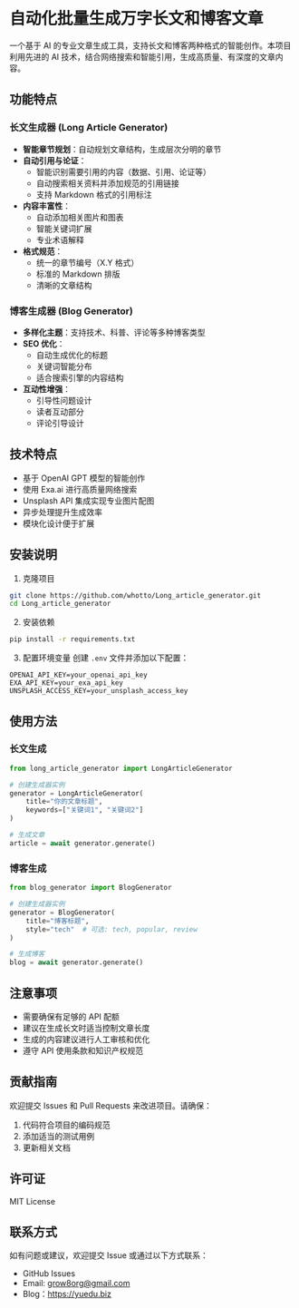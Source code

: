# 自动化批量生成万字长文和博客文章

一个基于 AI 的专业文章生成工具，支持长文和博客两种格式的智能创作。本项目利用先进的 AI 技术，结合网络搜索和智能引用，生成高质量、有深度的文章内容。

## 功能特点

### 长文生成器 (Long Article Generator)

- **智能章节规划**：自动规划文章结构，生成层次分明的章节
- **自动引用与论证**：
  - 智能识别需要引用的内容（数据、引用、论证等）
  - 自动搜索相关资料并添加规范的引用链接
  - 支持 Markdown 格式的引用标注
- **内容丰富性**：
  - 自动添加相关图片和图表
  - 智能关键词扩展
  - 专业术语解释
- **格式规范**：
  - 统一的章节编号（X.Y 格式）
  - 标准的 Markdown 排版
  - 清晰的文章结构

### 博客生成器 (Blog Generator)

- **多样化主题**：支持技术、科普、评论等多种博客类型
- **SEO 优化**：
  - 自动生成优化的标题
  - 关键词智能分布
  - 适合搜索引擎的内容结构
- **互动性增强**：
  - 引导性问题设计
  - 读者互动部分
  - 评论引导设计

## 技术特点

- 基于 OpenAI GPT 模型的智能创作
- 使用 Exa.ai 进行高质量网络搜索
- Unsplash API 集成实现专业图片配图
- 异步处理提升生成效率
- 模块化设计便于扩展

## 安装说明

1. 克隆项目
```bash
git clone https://github.com/whotto/Long_article_generator.git
cd Long_article_generator
```

2. 安装依赖
```bash
pip install -r requirements.txt
```

3. 配置环境变量
创建 `.env` 文件并添加以下配置：
```
OPENAI_API_KEY=your_openai_api_key
EXA_API_KEY=your_exa_api_key
UNSPLASH_ACCESS_KEY=your_unsplash_access_key
```

## 使用方法

### 长文生成

```python
from long_article_generator import LongArticleGenerator

# 创建生成器实例
generator = LongArticleGenerator(
    title="你的文章标题",
    keywords=["关键词1", "关键词2"]
)

# 生成文章
article = await generator.generate()
```

### 博客生成

```python
from blog_generator import BlogGenerator

# 创建生成器实例
generator = BlogGenerator(
    title="博客标题",
    style="tech"  # 可选: tech, popular, review
)

# 生成博客
blog = await generator.generate()
```

## 注意事项

- 需要确保有足够的 API 配额
- 建议在生成长文时适当控制文章长度
- 生成的内容建议进行人工审核和优化
- 遵守 API 使用条款和知识产权规范

## 贡献指南

欢迎提交 Issues 和 Pull Requests 来改进项目。请确保：

1. 代码符合项目的编码规范
2. 添加适当的测试用例
3. 更新相关文档

## 许可证

MIT License

## 联系方式

如有问题或建议，欢迎提交 Issue 或通过以下方式联系：

- GitHub Issues
- Email: grow8org@gmail.com
- Blog：https://yuedu.biz
